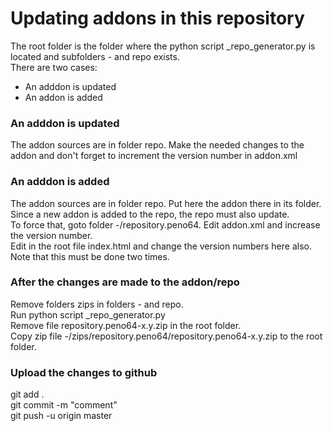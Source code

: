 # Updating addons in this repository

The root folder is the folder where the python script _repo_generator.py is located and subfolders - and repo exists. \
There are two cases:
- An adddon is updated
- An addon is added

### An adddon is updated

The addon sources are in folder repo. Make the needed changes to the addon and don't forget to increment the version number in addon.xml

### An adddon is added

The addon sources are in folder repo. Put here the addon there in its folder. \
Since a new addon is added to the repo, the repo must also update. \
To force that, goto folder -/repository.peno64. Edit addon.xml and increase the version number. \
Edit in the root file index.html and change the version numbers here also. Note that this must be done two times.

### After the changes are made to the addon/repo

Remove folders zips in folders - and repo. \
Run python script _repo_generator.py \
Remove file repository.peno64-x.y.zip in the root folder. \
Copy zip file -/zips/repository.peno64/repository.peno64-x.y.zip to the root folder.

### Upload the changes to github
git add . \
git commit -m "comment" \
git push -u origin master
